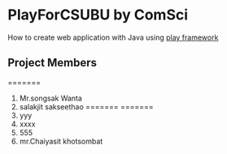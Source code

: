 # PlayForCSUBU by ComSci
How to create web application with Java using [play framework](http://www.playframework.com)

## Project Members
=======
1. Mr.songsak Wanta
2. salakjit sakseethao
=======
=======
2. yyy
3. xxxx
4. 555
5. mr.Chaiyasit khotsombat
